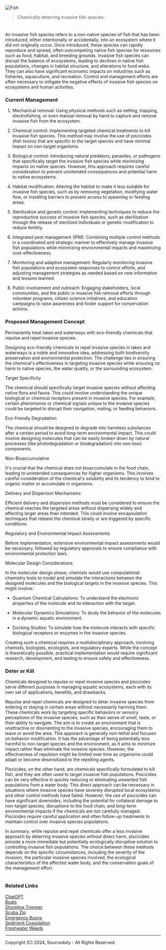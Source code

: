 ![Fish](https://github.com/sourceduty/Invasive_Fish/assets/123030236/24da7da0-b4b8-47b9-a7e3-0b73ad5b4652)

> Chemically deterring invasive fish species.

#

An invasive fish species refers to a non-native species of fish that has been introduced, either intentionally or accidentally, into an ecosystem where it did not originally occur. Once introduced, these species can rapidly reproduce and spread, often outcompeting native fish species for resources such as food, habitat, and breeding grounds. Invasive fish species can disrupt the balance of ecosystems, leading to declines in native fish populations, changes in habitat structure, and alterations to food webs. They can also have significant economic impacts on industries such as fisheries, aquaculture, and recreation. Control and management efforts are often necessary to mitigate the negative effects of invasive fish species on ecosystems and human activities.

### Current Management

1. Mechanical removal: Using physical methods such as netting, trapping, electrofishing, or even manual removal by hand to capture and remove invasive fish from the ecosystem.

2. Chemical control: Implementing targeted chemical treatments to kill invasive fish species. This method may involve the use of piscicides (fish toxins) that are specific to the target species and have minimal impact on non-target organisms.

3. Biological control: Introducing natural predators, parasites, or pathogens that specifically target the invasive fish species while minimizing impacts on native species. However, this approach requires careful consideration to prevent unintended consequences and potential harm to native ecosystems.

4. Habitat modification: Altering the habitat to make it less suitable for invasive fish species, such as by removing vegetation, modifying water flow, or installing barriers to prevent access to spawning or feeding areas.

5. Sterilization and genetic control: Implementing techniques to reduce the reproductive success of invasive fish species, such as sterilization through the release of sterilized individuals or genetic modification to reduce fertility.

6. Integrated pest management (IPM): Combining multiple control methods in a coordinated and strategic manner to effectively manage invasive fish populations while minimizing environmental impacts and maximizing cost-effectiveness.

7. Monitoring and adaptive management: Regularly monitoring invasive fish populations and ecosystem responses to control efforts, and adjusting management strategies as needed based on new information and lessons learned.

8. Public involvement and outreach: Engaging stakeholders, local communities, and the public in invasive fish removal efforts through volunteer programs, citizen science initiatives, and education campaigns to raise awareness and foster support for conservation actions.

### Proposed Management Concept

Permanently treat lakes and waterways with eco-friendly chemicals that repulse and repel invasive species.

Designing eco-friendly chemicals to repel invasive species in lakes and waterways is a noble and innovative idea, addressing both biodiversity preservation and environmental protection. The challenge lies in ensuring the chemical's effectiveness in targeting invasive species while ensuring no harm to native species, the water quality, or the surrounding ecosystem.

Target Specificity

The chemical should specifically target invasive species without affecting native flora and fauna. This could involve understanding the unique biological or chemical receptors present in invasive species. For example, certain pheromones or chemical signals unique to the invasive species could be targeted to disrupt their navigation, mating, or feeding behaviors.

Eco-friendly Degradation

The chemical should be designed to degrade into harmless substances after a certain period to avoid long-term environmental impact. This could involve designing molecules that can be easily broken down by natural processes (like photodegradation or biodegradation) into non-toxic components.

Non-Bioaccumulative

It's crucial that the chemical does not bioaccumulate in the food chain, leading to unintended consequences for higher organisms. This involves careful consideration of the chemical's solubility and its tendency to bind to organic matter or accumulate in organisms.

Delivery and Dispersion Mechanisms

Efficient delivery and dispersion methods must be considered to ensure the chemical reaches the targeted areas without dispersing widely and affecting larger areas than intended. This could involve encapsulation techniques that release the chemical slowly or are triggered by specific conditions.

Regulatory and Environmental Impact Assessments

Before implementation, extensive environmental impact assessments would be necessary, followed by regulatory approvals to ensure compliance with environmental protection laws.

Molecular Design Considerations

In the molecular design phase, chemists would use computational chemistry tools to model and simulate the interactions between the designed molecules and the biological targets in the invasive species. This might involve:

- Quantum Chemical Calculations: To understand the electronic properties of the molecule and its interaction with the target.

- Molecular Dynamics Simulations: To study the behavior of the molecules in a dynamic aquatic environment.

- Docking Studies: To simulate how the molecule interacts with specific biological receptors or enzymes in the invasive species.

Creating such a chemical requires a multidisciplinary approach, involving chemists, biologists, ecologists, and regulatory experts. While the concept is theoretically possible, practical implementation would require significant research, development, and testing to ensure safety and effectiveness.

### Deter or Kill

Chemicals designed to repulse or repel invasive species and piscicides serve different purposes in managing aquatic ecosystems, each with its own set of applications, benefits, and drawbacks.

Repulse and repel chemicals are designed to deter invasive species from entering or staying in certain areas without necessarily harming them. These chemicals work by targeting specific behaviors or sensory perceptions of the invasive species, such as their sense of smell, taste, or their ability to navigate. The aim is to create an environment that is unattractive or disorienting to the invasive species, encouraging them to leave or avoid the area. This approach is generally non-lethal and focuses on behavior modification. It has the advantage of being potentially less harmful to non-target species and the environment, as it aims to minimize impact rather than eliminate the invasive species. However, the effectiveness of repulsion might be limited over time as organisms could adapt or become desensitized to the repelling agents.

Piscicides, on the other hand, are chemicals specifically formulated to kill fish, and they are often used to target invasive fish populations. Piscicides can be very effective in quickly reducing or eliminating unwanted fish populations from a water body. This direct approach can be necessary in situations where invasive species have severely disrupted local ecosystems and other control methods have failed. However, the use of piscicides can have significant downsides, including the potential for collateral damage to non-target species, disruptions to the food chain, and long-term environmental impacts if the chemicals are not carefully managed. Piscicides require careful application and often follow-up treatments to maintain control over invasive species populations.

In summary, while repulse and repel chemicals offer a less invasive approach by deterring invasive species without direct harm, piscicides provide a more immediate but potentially ecologically disruptive solution to controlling invasive fish populations. The choice between these methods depends on the specific circumstances, including the severity of the invasion, the particular invasive species involved, the ecological characteristics of the affected water body, and the conservation goals of the management effort.

#
### Related Links

[ChatGPT](https://github.com/sourceduty/ChatGPT)
<br>
[Boats](https://github.com/sourceduty/Boats)
<br>
[Shoreline Trimmer](https://github.com/sourceduty/Shoreline_Trimmer)
<br>
[Scuba Zip](https://github.com/sourceduty/Scuba_Zip)
<br>
[Emergency Buoys](https://github.com/sourceduty/Emergency_Buoys)
<br>
[Sediment Coagulation](https://github.com/sourceduty/Sediment_Coagulation)
<br>
[Freshwater Weeds](https://github.com/sourceduty/Freshwater_Weeds)

***
Copyright (C) 2024, Sourceduty - All Rights Reserved.
